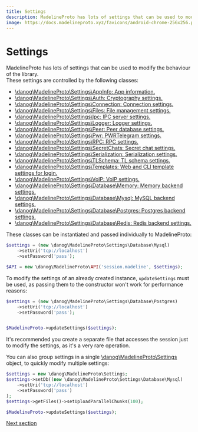 ```yaml
---
title: Settings
description: MadelineProto has lots of settings that can be used to modify the behaviour of the library.  
image: https://docs.madelineproto.xyz/favicons/android-chrome-256x256.png
---
```

# Settings

MadelineProto has lots of settings that can be used to modify the behaviour of the library.  
These settings are controlled by the following classes:

* [\danog\MadelineProto\Settings\AppInfo: App information.](../PHP/danog/MadelineProto/Settings/AppInfo.md)
* [\danog\MadelineProto\Settings\Auth: Cryptography settings.](../PHP/danog/MadelineProto/Settings/Auth.md)
* [\danog\MadelineProto\Settings\Connection: Connection settings.](../PHP/danog/MadelineProto/Settings/Connection.md)
* [\danog\MadelineProto\Settings\Files: File management settings.](../PHP/danog/MadelineProto/Settings/Files.md)
* [\danog\MadelineProto\Settings\Ipc: IPC server settings.](../PHP/danog/MadelineProto/Settings/Ipc.md)
* [\danog\MadelineProto\Settings\Logger: Logger settings.](../PHP/danog/MadelineProto/Settings/Logger.md)
* [\danog\MadelineProto\Settings\Peer: Peer database settings.](../PHP/danog/MadelineProto/Settings/Peer.md)
* [\danog\MadelineProto\Settings\Pwr: PWRTelegram settings.](../PHP/danog/MadelineProto/Settings/Pwr.md)
* [\danog\MadelineProto\Settings\RPC: RPC settings.](../PHP/danog/MadelineProto/Settings/RPC.md)
* [\danog\MadelineProto\Settings\SecretChats: Secret chat settings.](../PHP/danog/MadelineProto/Settings/SecretChats.md)
* [\danog\MadelineProto\Settings\Serialization: Serialization settings.](../PHP/danog/MadelineProto/Settings/Serialization.md)
* [\danog\MadelineProto\Settings\TLSchema: TL schema settings.](../PHP/danog/MadelineProto/Settings/TLSchema.md)
* [\danog\MadelineProto\Settings\Templates: Web and CLI template settings for login.](../PHP/danog/MadelineProto/Settings/Templates.md)
* [\danog\MadelineProto\Settings\VoIP: VoIP settings.](../PHP/danog/MadelineProto/Settings/VoIP.md)
* [\danog\MadelineProto\Settings\Database\Memory: Memory backend settings.](../PHP/danog/MadelineProto/Settings/Database/Memory.md)
* [\danog\MadelineProto\Settings\Database\Mysql: MySQL backend settings.](../PHP/danog/MadelineProto/Settings/Database/Mysql.md)
* [\danog\MadelineProto\Settings\Database\Postgres: Postgres backend settings.](../PHP/danog/MadelineProto/Settings/Database/Postgres.md)
* [\danog\MadelineProto\Settings\Database\Redis: Redis backend settings.](../PHP/danog/MadelineProto/Settings/Database/Redis.md)

These classes can be instantiated and passed individually to MadelineProto:  
```php
$settings = (new \danog\MadelineProto\Settings\Database\Mysql)
    ->setUri('tcp://localhost')
    ->setPassword('pass');

$API = new \danog\MadelineProto\API('session.madeline', $settings);
```

To modify the settings of an already created instance, `updateSettings` must be used, as passing them to the constructor won't work for performance reasons:  
```php
$settings = (new \danog\MadelineProto\Settings\Database\Postgres)
    ->setUri('tcp://localhost')
    ->setPassword('pass');


$MadelineProto->updateSettings($settings);
```

It's recommended you create a separate file that accesses the session just to modify the settings, as it's a very rare operation.  

You can also group settings in a single [\danog\MadelineProto\Settings](../PHP/danog/MadelineProto/Settings.md) object, to quickly modify multiple settings:

```php
$settings = new \danog\MadelineProto\Settings;
$settings->setDb((new \danog\MadelineProto\Settings\Database\Mysql)
    ->setUri('tcp://localhost')
    ->setPassword('pass')
);
$settings->getFiles()->setUploadParallelChunks(100);

$MadelineProto->updateSettings($settings);
```

<a href="https://docs.madelineproto.xyz/docs/SELF.html">Next section</a>
